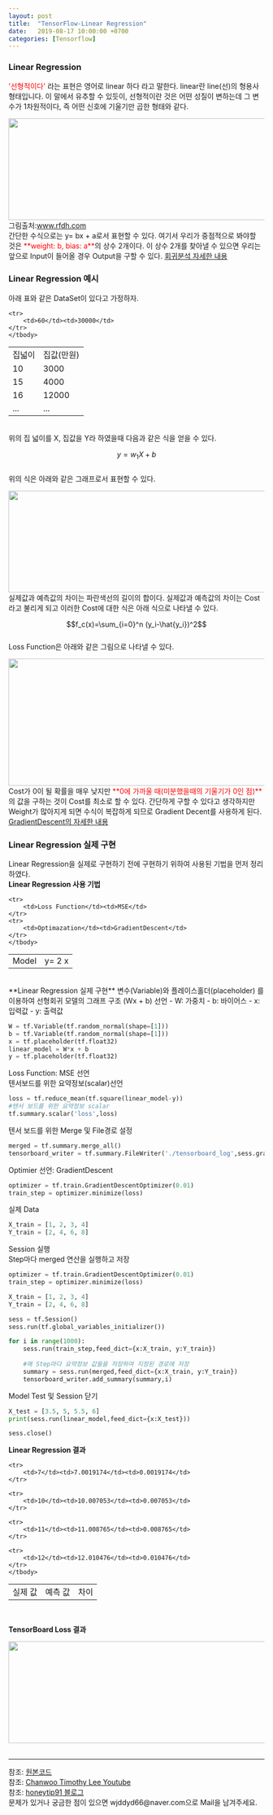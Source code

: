 ```yaml
---
layout: post
title:  "TensorFlow-Linear Regression"
date:   2019-08-17 10:00:00 +0700
categories: [Tensorflow]
---
```


### Linear Regression
<script type="text/javascript" src="https://cdn.mathjax.org/mathjax/latest/MathJax.js?config=TeX-AMS_HTML"></script>

<span style ="color: red">'선형적이다' </span>라는 표현은 영어로 linear 하다 라고 말한다. linear란 line(선)의 형용사 형태입니다. 이 말에서 유추할 수 있듯이, 선형적이란 것은 어떤 성질이 변하는데 그 변수가 1차원적이다, 즉 어떤 신호에 기울기만 곱한 형태와 같다.  
<div><img src="http://www.rfdh.com/bas_rf/begin/images/linear1.gif" height="200" width="600" /></div>
그림출처:<a href="http://www.rfdh.com/bas_rf/begin/linear.htm">www.rfdh.com </a><br>
간단한 수식으로는 y= bx + a로서 표현할 수 있다.  
여기서 우리가 중점적으로 봐야할 것은 <span style ="color: red">**weight: b, bias: a**</span>의 상수 2개이다.  
이 상수 2개를 찾아낼 수 있으면 우리는 앞으로 Input이 들어올 경우 Output을 구할 수 있다.  
<a href="https://wjddyd66.github.io/r/Regression">회귀분석 자세한 내용</a>

### Linear Regression 예시
아래 표와 같은 DataSet이 있다고 가정하자.  
<link rel = "stylesheet" href ="/static/css/bootstrap.min.css">

<table class="table">
	<tbody>
	<tr>
		<td>집넓이</td><td>집값(만원)</td>
	</tr>
	<tr>
		<td>10</td><td>3000</td>
	</tr>
		<tr>
		<td>15</td><td>4000</td>
	</tr>
		<tr>
		<td>16</td><td>12000</td>
	</tr>
			<tr>
		<td>...</td><td>...</td>
	</tr>

	<tr>
		<td>60</td><td>30000</td>
	</tr>
	</tbody>
</table>
<br>
위의 집 넓이를 X, 집값을 Y라 하였을때 다음과 같은 식을 얻을 수 있다.  

$$y= w_1 X + b$$  
위의 식은 아래와 같은 그래프로서 표현할 수 있다.  

<div><img src="https://raw.githubusercontent.com/wjddyd66/wjddyd66.github.io/master/static/img/AI/1.png" height="200" width="600" /></div>
실제값과 예측값의 차이는 파란색선의 길이의 합이다.  
실제값과 예측값의 차이는 Cost라고 불리게 되고 이러한 Cost에 대한 식은 아래 식으로 나타낼 수 있다.  

$$f_c(x)=\sum_{i=0}^n  (y_i-\hat{y_i})^2$$  
Loss Function은 아래와 같은 그림으로 나타낼 수 있다.  
<div><img src="https://raw.githubusercontent.com/wjddyd66/wjddyd66.github.io/master/static/img/AI/2.PNG" height="250" width="600" /></div>
Cost가 0이 될 확률을 매우 낮지만 <span style ="color: red">**0에 가까울 때(미분했을때의 기울기가 0인 점)**</span>의 값을 구하는 것이 Cost를 최소로 할 수 있다.  
간단하게 구할 수 있다고 생각하지만 Weight가 많아지게 되면 수식이 복잡하게 되므로 Gradient Decent를 사용하게 된다.   
<a href="https://wjddyd66.github.io/dl/NeuralNetwork-(3)-Optimazation">GradientDescent의 자세한 내용</a><br>

### Linear Regression 실제 구현
Linear Regression을 실제로 구현하기 전에 구현하기 위하여 사용된 기법을 먼저 정리하였다.  
**Linear Regression 사용 기법**  
<table class="table">
	<tbody>
	<tr>
		<td>Model</td><td>y= 2 x</td>
	</tr>

	<tr>
		<td>Loss Function</td><td>MSE</td>
	</tr>
	<tr>
		<td>Optimazation</td><td>GradientDescent</td>
	</tr>
	</tbody>
</table>
<br>
**Linear Regression 실제 구현**  
변수(Variable)와 플레이스홀더(placeholder) 를 이용하여
선형회귀 모델의 그래프 구조 (Wx + b) 선언
- W: 가중치
- b: 바이어스
- x: 입력값
- y: 출력값


```python
W = tf.Variable(tf.random_normal(shape=[1]))
b = tf.Variable(tf.random_normal(shape=[1]))
x = tf.placeholder(tf.float32)
linear_model = W*x + b
y = tf.placeholder(tf.float32)
```
Loss Function: MSE 선언  
텐서보드를 위한 요약정보(scalar)선언
```python
loss = tf.reduce_mean(tf.square(linear_model-y))
#텐서 보드를 위한 요약정보 scalar
tf.summary.scalar('loss',loss)
```
텐서 보드를 위한 Merge 및 File경로 설정
```python
merged = tf.summary.merge_all()
tensorboard_writer = tf.summary.FileWriter('./tensorboard_log',sess.graph)
```
Optimier 선언: GradientDescent
```python
optimizer = tf.train.GradientDescentOptimizer(0.01)
train_step = optimizer.minimize(loss)
```
실제 Data
```python
X_train = [1, 2, 3, 4]
Y_train = [2, 4, 6, 8]
```
Session 실행  
Step마다 merged 연산을 실행하고 저장  
```python
optimizer = tf.train.GradientDescentOptimizer(0.01)
train_step = optimizer.minimize(loss)

X_train = [1, 2, 3, 4]
Y_train = [2, 4, 6, 8]

sess = tf.Session()
sess.run(tf.global_variables_initializer())

for i in range(1000):
    sess.run(train_step,feed_dict={x:X_train, y:Y_train})
    
    #매 Step마다 요약정보 값들을 저장하여 지정된 경로에 저장
    summary = sess.run(merged,feed_dict={x:X_train, y:Y_train})
    tensorboard_writer.add_summary(summary,i)
```
Model Test 및 Session 닫기
```python
X_test = [3.5, 5, 5.5, 6]
print(sess.run(linear_model,feed_dict={x:X_test}))

sess.close()
```
**Linear Regression 결과**  
<table class="table">
	<tbody>
	<tr>
		<td>실제 값</td><td>예측 값</td><td>차이</td>
	</tr>

	<tr>
		<td>7</td><td>7.0019174</td><td>0.0019174</td>
	</tr>
	
	<tr>
		<td>10</td><td>10.007053</td><td>0.007053</td>
	</tr>
	
	<tr>
		<td>11</td><td>11.008765</td><td>0.008765</td>
	</tr>
	
	<tr>
		<td>12</td><td>12.010476</td><td>0.010476</td>
	</tr>
	</tbody>
</table>
<br>

**TensorBoard Loss 결과**  
<div><img src="https://raw.githubusercontent.com/wjddyd66/wjddyd66.github.io/master/static/img/AI/76.PNG" height="200" width="600" /></div>
<br>


<hr>
참조: <a href="https://github.com/wjddyd66/Tensorflow/blob/master/LinearRegression.ipynb">원본코드</a> <br>
참조: <a href="https://www.youtube.com/watch?v=GmtqOlPYB84&list=PL1H8jIvbSo1q6PIzsWQeCLinUj_oPkLjc&index=21">Chanwoo Timothy Lee Youtube</a> <br>
참조: <a href="https://honeytip91.tistory.com/106">honeytip91 블로그</a> <br>
문제가 있거나 궁금한 점이 있으면 wjddyd66@naver.com으로  Mail을 남겨주세요.